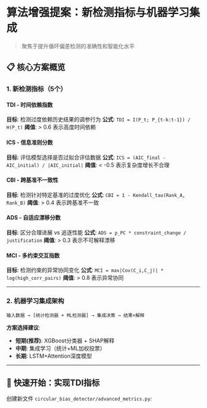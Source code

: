 # 算法增强提案：新检测指标与机器学习集成

> 聚焦于提升循环偏差检测的准确性和智能化水平

## 📋 核心方案概览

### 1. 新检测指标（5个）

#### TDI - 时间依赖指数
**目标**: 检测过度依赖历史结果的调参行为
**公式**: `TDI = I(P_t; P_{t-k:t-1}) / H(P_t)`
**阈值**: > 0.6 表示高度时间依赖

#### ICS - 信息准则分数  
**目标**: 评估模型选择是否过拟合评估数据
**公式**: `ICS = (AIC_final - AIC_initial) / |AIC_initial|`
**阈值**: < -0.5 表示复杂度增长不合理

#### CBI - 跨基准不一致性
**目标**: 检测针对特定基准的过度优化
**公式**: `CBI = 1 - Kendall_tau(Rank_A, Rank_B)`
**阈值**: > 0.4 表示跨基准不一致

#### ADS - 自适应漂移分数
**目标**: 区分合理进展 vs 追逐性能
**公式**: `ADS = ρ_PC * constraint_change / justification`
**阈值**: > 0.3 表示不可解释漂移

#### MCI - 多约束交互指数
**目标**: 检测约束的异常协同变化
**公式**: `MCI = max|Cov(C_i,C_j)| * log(high_corr_pairs)`
**阈值**: > 0.8 表示异常协同

---

### 2. 机器学习集成架构

```
输入数据 → [统计检测器 + ML检测器] → 集成决策 → 结果+解释
```

**方案选择建议**:
- **短期(推荐)**: XGBoost分类器 + SHAP解释
- **中期**: 集成学习（统计+ML加权投票）
- **长期**: LSTM+Attention深度模型

---

## 🚀 快速开始：实现TDI指标

创建新文件 `circular_bias_detector/advanced_metrics.py`:
